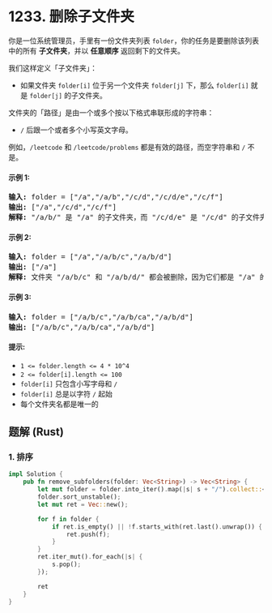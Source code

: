# 1233. 删除子文件夹
你是一位系统管理员，手里有一份文件夹列表 `folder`，你的任务是要删除该列表中的所有 **子文件夹**，并以 **任意顺序** 返回剩下的文件夹。

我们这样定义「子文件夹」：
* 如果文件夹 `folder[i]` 位于另一个文件夹 `folder[j]` 下，那么 `folder[i]` 就是 `folder[j]` 的子文件夹。

文件夹的「路径」是由一个或多个按以下格式串联形成的字符串：
* `/` 后跟一个或者多个小写英文字母。

例如，`/leetcode` 和 `/leetcode/problems` 都是有效的路径，而空字符串和 `/` 不是。

#### 示例 1:
<pre>
<strong>输入:</strong> folder = ["/a","/a/b","/c/d","/c/d/e","/c/f"]
<strong>输出:</strong> ["/a","/c/d","/c/f"]
<strong>解释:</strong> "/a/b/" 是 "/a" 的子文件夹，而 "/c/d/e" 是 "/c/d" 的子文件夹。
</pre>

#### 示例 2:
<pre>
<strong>输入:</strong> folder = ["/a","/a/b/c","/a/b/d"]
<strong>输出:</strong> ["/a"]
<strong>解释:</strong> 文件夹 "/a/b/c" 和 "/a/b/d/" 都会被删除，因为它们都是 "/a" 的子文件夹。
</pre>

#### 示例 3:
<pre>
<strong>输入:</strong> folder = ["/a/b/c","/a/b/ca","/a/b/d"]
<strong>输出:</strong> ["/a/b/c","/a/b/ca","/a/b/d"]
</pre>

#### 提示:
* `1 <= folder.length <= 4 * 10^4`
* `2 <= folder[i].length <= 100`
* `folder[i]` 只包含小写字母和 `/`
* `folder[i]` 总是以字符 `/` 起始
* 每个文件夹名都是唯一的

## 题解 (Rust)

### 1. 排序
```Rust
impl Solution {
    pub fn remove_subfolders(folder: Vec<String>) -> Vec<String> {
        let mut folder = folder.into_iter().map(|s| s + "/").collect::<Vec<_>>();
        folder.sort_unstable();
        let mut ret = Vec::new();

        for f in folder {
            if ret.is_empty() || !f.starts_with(ret.last().unwrap()) {
                ret.push(f);
            }
        }
        ret.iter_mut().for_each(|s| {
            s.pop();
        });

        ret
    }
}
```
